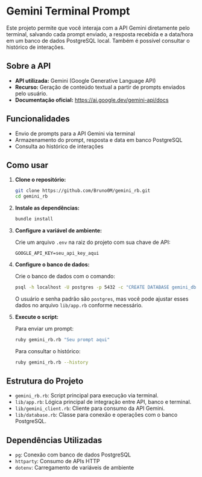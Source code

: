 # Gemini Terminal Prompt

Este projeto permite que você interaja com a API Gemini diretamente pelo terminal, salvando cada prompt enviado, a resposta recebida e a data/hora em um banco de dados PostgreSQL local. Também é possível consultar o histórico de interações.

## Sobre a API

- **API utilizada:** Gemini (Google Generative Language API)
- **Recurso:** Geração de conteúdo textual a partir de prompts enviados pelo usuário.
- **Documentação oficial:** https://ai.google.dev/gemini-api/docs

## Funcionalidades

- Envio de prompts para a API Gemini via terminal
- Armazenamento do prompt, resposta e data em banco PostgreSQL
- Consulta ao histórico de interações

## Como usar

1. **Clone o repositório:**

   ```bash
   git clone https://github.com/Bruno0M/gemini_rb.git
   cd gemini_rb
   ```

2. **Instale as dependências:**

   ```bash
   bundle install
   ```

3. **Configure a variável de ambiente:**

   Crie um arquivo `.env` na raiz do projeto com sua chave de API:
   
   ```env
   GOOGLE_API_KEY=seu_api_key_aqui
   ```

4. **Configure o banco de dados:**

   Crie o banco de dados com o comando:
   
   ```bash
   psql -h localhost -U postgres -p 5432 -c "CREATE DATABASE gemini_db;"
   ```

   O usuário e senha padrão são `postgres`, mas você pode ajustar esses dados no arquivo `lib/app.rb` conforme necessário.

5. **Execute o script:**

   Para enviar um prompt:
   
   ```bash
   ruby gemini_rb.rb "Seu prompt aqui"
   ```

   Para consultar o histórico:
   
   ```bash
   ruby gemini_rb.rb --history
   ```

## Estrutura do Projeto

- `gemini_rb.rb`: Script principal para execução via terminal.
- `lib/app.rb`: Lógica principal de integração entre API, banco e terminal.
- `lib/gemini_client.rb`: Cliente para consumo da API Gemini.
- `lib/database.rb`: Classe para conexão e operações com o banco PostgreSQL.

## Dependências Utilizadas

- `pg`: Conexão com banco de dados PostgreSQL
- `httparty`: Consumo de APIs HTTP
- `dotenv`: Carregamento de variáveis de ambiente
